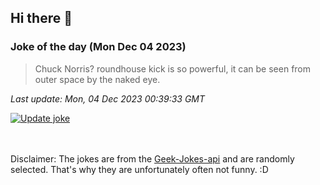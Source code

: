 ## Hi there 👋

### Joke of the day (Mon Dec 04 2023)
<!-- joke -->
>Chuck Norris? roundhouse kick is so powerful, it can be seen from outer space by the naked eye.
<!-- /joke -->

*Last update: Mon, 04 Dec 2023 00:39:33 GMT*

[![Update joke](https://github.com/nclskfm/nclskfm/actions/workflows/joke.yml/badge.svg)](https://github.com/nclskfm/nclskfm/actions/workflows/joke.yml)

<br><br>
Disclaimer: The jokes are from the [Geek-Jokes-api](https://github.com/sameerkumar18/geek-joke-api) and are randomly selected. That's why they are unfortunately often not funny. :D
